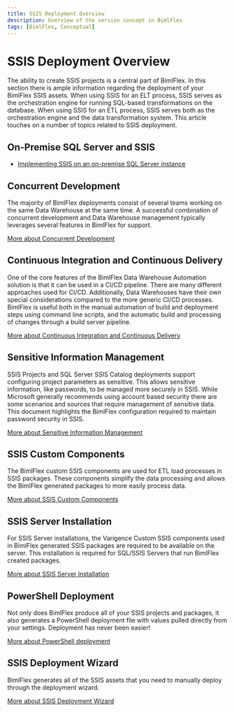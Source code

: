 ```yaml
---
title: SSIS Deployment Overview
description: Overview of the version concept in BimlFlex
tags: [BimlFlex, Conceptual]
---
```

# SSIS Deployment Overview

The ability to create SSIS projects is a central part of BimlFlex. In this section there is ample information regarding the deployment of your BimlFlex SSIS assets. When using SSIS for an ELT process, SSIS serves as the orchestration engine for running SQL-based transformations on the database. When using SSIS for an ETL process, SSIS serves both as the orchestration engine and the data transformation system. This article touches on a number of topics related to SSIS deployment.

## On-Premise SQL Server and SSIS

* [Implementing SSIS on an on-premise SQL Server instance](ssis-on-prem-sql-server)

## Concurrent Development

The majority of BimlFlex deployments consist of several teams working on the same Data Warehouse at the same time. A successful combination of concurrent development and Data Warehouse management typically leverages several features in BimlFlex for support.

[More about Concurrent Development](bimlflex-ssis-concurrent-development)

## Continuous Integration and Continuous Delivery

One of the core features of the BimlFlex Data Warehouse Automation solution is that it can be used in a CI/CD pipeline. There are many different approaches used for CI/CD. Additionally, Data Warehouses have their own special considerations compared to the more generic CI/CD processes. BimlFlex is useful both in the manual automation of build and deployment steps using command line scripts, and the automatic build and processing of changes through a build server pipeline.

[More about Continuous Integration and Continuous Delivery](bimlflex-ssis-continuous-integration-and-continuous-delivery)

## Sensitive Information Management

SSIS Projects and SQL Server SSIS Catalog deployments support configuring project parameters as sensitive. This allows sensitive information, like passwords, to be managed more securely in SSIS. While Microsoft generally recommends using account based security there are some scenarios and sources that require management of sensitive data. This document highlights the BimlFlex configuration required to maintain password security in SSIS.

[More about Sensitive Information Management](bimlflex-ssis-deployment-sensitive-info-management)

## SSIS Custom Components

The BimlFlex custom SSIS components are used for ETL load processes in SSIS packages. These components simplify the data processing and allows the BimlFlex generated packages to more easily process data.

[More about SSIS Custom Components](bimlflex-ssis-custom-components)

## SSIS Server Installation

For SSIS Server installations, the Varigence Custom SSIS components used in BimlFlex generated SSIS packages are required to be available on the server.
This installation is required for SQL/SSIS Servers that run BimlFlex created packages.

[More about SSIS Server Installation](bimlflex-ssis-deployment-ssis-server-install)

## PowerShell Deployment

Not only does BimlFlex produce all of your SSIS projects and packages, it also generates a PowerShell deployment file with values pulled directly from your settings. Deployment has never been easier!

[More about PowerShell deployment](bimlflex-ssis-using-powershell)

## SSIS Deployment Wizard

BimlFlex generates all of the SSIS assets that you need to manually deploy through the deployment wizard.

[More about SSIS Deployment Wizard](bimlflex-ssis-deployment-wizard)
